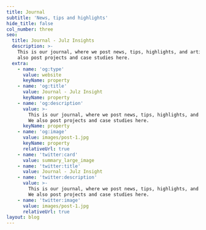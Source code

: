 ```yaml
---
title: Journal
subtitle: 'News, tips and highlights'
hide_title: false
col_number: three
seo:
  title: Journal - Julz Insights
  description: >-
    This is our journal, where we post news, tips, highlights, and articles. We
    also post projects and case studies here.
  extra:
    - name: 'og:type'
      value: website
      keyName: property
    - name: 'og:title'
      value: Journal - Julz Insight
      keyName: property
    - name: 'og:description'
      value: >-
        This is our journal, where we post news, tips, highlights, and articles.
        We also post projects and case studies here.
      keyName: property
    - name: 'og:image'
      value: images/post-1.jpg
      keyName: property
      relativeUrl: true
    - name: 'twitter:card'
      value: summary_large_image
    - name: 'twitter:title'
      value: Journal - Julz Insight
    - name: 'twitter:description'
      value: >-
        This is our journal, where we post news, tips, highlights, and articles.
        We also post projects and case studies here.
    - name: 'twitter:image'
      value: images/post-1.jpg
      relativeUrl: true
layout: blog
---
```

